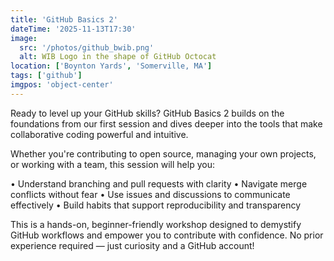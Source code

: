```yaml
---
title: 'GitHub Basics 2'
dateTime: '2025-11-13T17:30'
image:
  src: '/photos/github_bwib.png'
  alt: WIB Logo in the shape of GitHub Octocat
location: ['Boynton Yards', 'Somerville, MA']
tags: ['github']
imgpos: 'object-center'
---
```


Ready to level up your GitHub skills? GitHub Basics 2 builds on the foundations from our first session and dives deeper into the tools that make collaborative coding powerful and intuitive.

Whether you're contributing to open source, managing your own projects, or working with a team, this session will help you:

• Understand branching and pull requests with clarity
• Navigate merge conflicts without fear
• Use issues and discussions to communicate effectively
• Build habits that support reproducibility and transparency

This is a hands-on, beginner-friendly workshop designed to demystify GitHub workflows and empower you to contribute with confidence. No prior experience required — just curiosity and a GitHub account!
